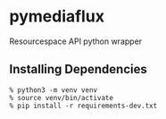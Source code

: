 # pymediaflux
Resourcespace API python wrapper

## Installing Dependencies

```
% python3 -m venv venv
% source venv/bin/activate
% pip install -r requirements-dev.txt
